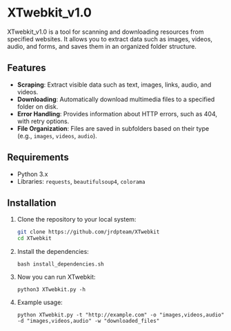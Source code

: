 # XTwebkit_v1.0

XTwebkit_v1.0 is a tool for scanning and downloading resources from specified websites. It allows you to extract data such as images, videos, audio, and forms, and saves them in an organized folder structure.

## Features

- **Scraping**: Extract visible data such as text, images, links, audio, and videos.
- **Downloading**: Automatically download multimedia files to a specified folder on disk.
- **Error Handling**: Provides information about HTTP errors, such as 404, with retry options.
- **File Organization**: Files are saved in subfolders based on their type (e.g., `images`, `videos`, `audio`).

## Requirements

- Python 3.x
- Libraries: `requests`, `beautifulsoup4`, `colorama`

## Installation

1. Clone the repository to your local system:

   ```bash
   git clone https://github.com/jrdpteam/XTwebkit
   cd XTwebkit
2. Install the dependencies:
   
       bash install_dependencies.sh

3. Now you can run XTwebkit:

       python3 XTwebkit.py -h

4. Example usage:

       python XTwebkit.py -t "http://example.com" -o "images,videos,audio" -d "images,videos,audio" -w "downloaded_files"
